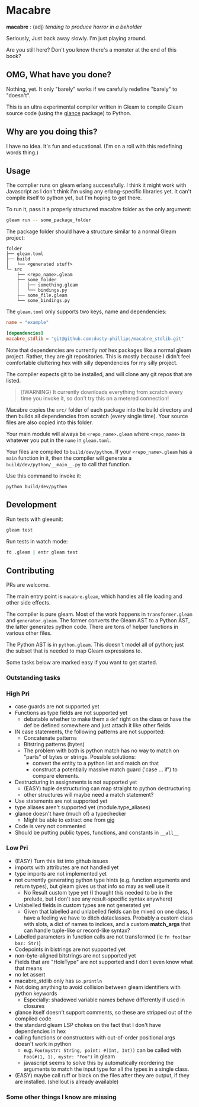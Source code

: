 # Macabre

**macabre** : (adj) _tending to produce horror in a beholder_

Seriously, Just back away slowly. I'm just playing around.

Are you still here? Don't you know there's a monster at the end of this book?

## OMG, What have you done?

Nothing, yet. It only "barely" works if we carefully redefine "barely" to "doesn't".

This is an ultra experimental compiler written in Gleam to compile Gleam source code (using
the [glance](https://hexdocs.pm/glance/) package) to Python.

## Why are you doing this?

I have no idea. It's fun and educational. (I'm on a roll with this redefining words thing.)

## Usage

The complier runs on gleam erlang successfully. I think it might work with
Javascript as I don't think I'm using any erlang-specific libraries yet. It
can't compile itself to python yet, but I'm hoping to get there.

To run it, pass it a properly structured macabre folder as the only argument:

```sh
gleam run -- some_package_folder
```

The package folder should have a structure similar to a normal Gleam project:

```
folder
├── gleam.toml
├── build
│   └── <generated stuff>
└─ src
    ├── <repo_name>.gleam
    ├── some_folder
    │   ├── something.gleam
    │   └── bindings.py
    ├── some_file.gleam
    └── some_bindings.py
```

The `gleam.toml` only supports two keys, name and dependencies:

```toml
name = "example"

[dependencies]
macabre_stdlib = "git@github.com:dusty-phillips/macabre_stdlib.git"
```

Note that dependencies are currently _not_ hex packages like a normal gleam
project. Rather, they are git repositories. This is mostly because I didn't
feel comfortable cluttering hex with silly dependencies for my silly project.

The compiler expects git to be installed, and will clone any git repos that are
listed.

> [!WARNING} It currently downloads everything from scratch every time you
> invoke it, so don't try this on a metered connection!

Macabre copies the `src/` folder of each package into the build directory and
then builds all dependencies from scratch (every single time). Your source
files are also copied into this folder.

Your main module will always be `<repo_name>.gleam` where `<repo_name>` is whatever
you put in the `name` in `gleam.toml`.

Your files are compiled to `build/dev/python`. If your `<repo_name>.gleam` has
a `main` function in it, then the compiler will generate a
`build/dev/python/__main__.py` to call that function.

Use this command to invoke it:

```shell
python build/dev/python
```

## Development

Run tests with gleeunit:

```sh
gleam test
```

Run tests in watch mode:

```sh
fd .gleam | entr gleam test
```

## Contributing

PRs are welcome.

The main entry point is `macabre.gleam`, which handles all file loading and
other side effects.

The compiler is pure gleam. Most of the work happens in
`transformer.gleam` and `generator.gleam`. The former converts the Gleam AST to
a Python AST, the latter generates python code. There are tons of helper
functions in various other files.

The Python AST is in `python.gleam`. This doesn't model all of python; just the
subset that is needed to map Gleam expressions to.

Some tasks below are marked easy if you want to get started.

### Outstanding tasks

### High Pri

- case guards are not supported yet
- Functions as type fields are not supported yet
  - debatable whether to make them a `def` right on the class or have the def be defined somewhere and just attach it like other fields
- IN case statements, the following patterns are not supported:
  - Concatenate patterns
  - Bitstring patterns (bytes)
  - The problem with both is python match has no way to match on "parts" of bytes or strings. Possible solutions:
    - convert the entity to a python list and match on that
    - construct a potentially massive match guard ('case ... if') to compare elements.
- Destructuring in assignments is not supported yet
  - (EASY) tuple destructuring can map straight to python destructuring
  - other structures will maybe need a match statement?
- Use statements are not supported yet
- type aliases aren't supported yet (module.type_aliases)
- glance doesn't have (much of) a typechecker
  - Might be able to extract one from [gig](https://github.com/schurhammer/gig)
- Code is very not commented
- Should be putting public types, functions, and constants in `__all__`

### Low Pri

- (EASY) Turn this list into github issues
- imports with attributes are not handled yet
- type imports are not implemented yet
- not currently generating python type hints (e.g. function arguments and
  return types), but gleam gives us that info so may as well use it
  - No Result custom type yet (I thought this needed to be in the prelude, but I don't see any result-specific syntax anywhere)
- Unlabelled fields in custom types are not generated yet
  - Given that labelled and unlabelled fields can be mixed on one class, I have
    a feeling we have to ditch dataclasses. Probably a custom class with slots, a
    dict of names to indices, and a custom **match_args** that can handle
    tuple-like _or_ record-like syntax?
- Labelled parameters in function calls are not transformed (ie `fn foo(bar baz: Str)`)
- Codepoints in bistrings are not supported yet
- non-byte-aligned bitstrings are not supported yet
- Fields that are "HoleType" are not supported and I don't even know what that means
- no let assert
- macabre_stdlib only has `io.println`
- Not doing anything to avoid collision between gleam identifiers with python keywords
  - Especially: shadowed variable names behave differently if used in closures
- glance itself doesn't support comments, so these are stripped out of the compiled code
- the standard gleam LSP chokes on the fact that I don't have dependencies in hex
- calling functions or constructors with out-of-order positional args doesn't
  work in python
  - e.g. `Foo(mystr: String, point: #(Int, Int))` can be called with `Foo(#(1,
1), mystr: "Foo")` in gleam
  - javascript seems to solve this by automatically reordering the arguments to
    match the input type
    for all the types in a single class.
- (EASY) maybe call ruff or black on the files after they are output, if they are installed. (shellout is already available)

### Some other things I know are missing
